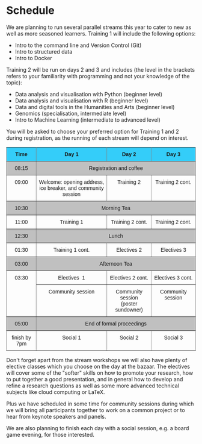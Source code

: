 # Schedule

We are planning to run several parallel streams this year to cater to new as well as more seasoned learners. 
Training 1 will include the following options:
* Intro to the command line and Version Control (Git)
* Intro to structured data
* Intro to Docker

Training 2 will be run on days 2 and 3 and includes (the level in the brackets refers to your familiarity with programming and not your knowledge of the topic):

* Data analysis and visualisation with Python (beginner level)
* Data analysis and visualisation with R (beginner level)
* Data and digital tools in the Humanities and Arts (beginner level)
* Genomics (specialisation, intermediate level)
* Intro to Machine Learning (intermediate to advanced level)


You will be asked to choose your preferred option for Training 1 and 2 during registration, as the running of each stream will depend on interest.

<style type="text/css">
.tg  {border-collapse:collapse;border-spacing:0; width: 100%;}
.tg td{font-family:Arial, sans-serif;font-size:14px;padding:10px 5px;border-style:solid;border-width:1px;overflow:hidden;word-break:normal;border-color:black;}
.tg th{font-family:Arial, sans-serif;font-size:14px;font-weight:normal;padding:10px 5px;border-style:solid;border-width:1px;overflow:hidden;word-break:normal;border-color:black;}
.tg .tg-34fe{background-color:#c0c0c0;border-color:inherit;text-align:center;vertical-align:top}
.tg .tg-lvop{font-weight:bold;background-color:#34cdf9;border-color:inherit;text-align:center;vertical-align:top}
.tg .tg-c3ow{border-color:inherit;text-align:center;vertical-align:top}
</style>
<table class="tg">
  <tr>
    <th class="tg-lvop">Time</th>
    <th class="tg-lvop">Day 1</th>
    <th class="tg-lvop">Day 2</th>
    <th class="tg-lvop">Day 3</th>
  </tr>
  <tr>
    <td class="tg-34fe">08:15</td>
    <td class="tg-34fe" colspan="3">Registration and coffee</td>
  </tr>
  <tr>
    <td class="tg-c3ow">09:00</td>
    <td class="tg-c3ow">Welcome: opening address, <br/>
     ice breaker, and community session</td>
    <td class="tg-c3ow">Training 2</td>
    <td class="tg-c3ow">Training 2 cont.</td>
  </tr>
  <tr>
    <td class="tg-34fe">10:30</td>
    <td class="tg-34fe" colspan="3">Morning Tea</td>
  </tr>
  <tr>
    <td class="tg-c3ow">11:00</td>
    <td class="tg-c3ow">Training 1</td>
    <td class="tg-c3ow">Training 2 cont.</td>
    <td class="tg-c3ow">Training 2 cont.</td>
  </tr>
  <tr>
    <td class="tg-34fe">12:30</td>
    <td class="tg-34fe" colspan="3">Lunch</td>
  </tr>
  <tr>
    <td class="tg-c3ow">01:30</td>
    <td class="tg-c3ow">Training 1 cont.</td>
    <td class="tg-c3ow">Electives 2</td>
    <td class="tg-c3ow">Electives 3</td>
  </tr>
  <tr>
    <td class="tg-34fe">03:00</td>
    <td class="tg-34fe" colspan="3">Afternoon Tea</td>
  </tr>
  <tr>
    <td class="tg-c3ow" rowspan="2">03:30</td>
    <td class="tg-c3ow">Electives&nbsp;&nbsp;1</td>
    <td class="tg-c3ow">Electives 2 cont.</td>
    <td class="tg-c3ow">Electives 3 cont.</td>
  </tr>
  <tr>
    <td class="tg-c3ow">Community session</td>
    <td class="tg-c3ow">Community session <br/>
    (poster sundowner)</td>
    <td class="tg-c3ow">Community session</td>
  </tr>
  <tr>
    <td class="tg-34fe">05:00</td>
    <td class="tg-34fe" colspan="3">End of formal proceedings</td>
  </tr>
  <tr>
    <td class="tg-c3ow">finish by 7pm</td>
    <td class="tg-c3ow">Social 1</td>
    <td class="tg-c3ow">Social 2</td>
    <td class="tg-c3ow">Social 3</td>
  </tr>
</table>


Don't forget apart from the stream workshops we will also have plenty of elective classes which you choose on the day at the bazaar. The electives will cover some of the "softer" skills on how to promote your research, how to put together a good presentation, and in general how to develop and refine a research questions as well as some more advanced technical subjects like cloud computing or LaTeX.

Plus we have scheduled in some time for community sessions during which we will bring all participants together to work on a common project or to hear from keynote speakers and panels.

We are also planning to finish each day with a social session, e.g. a board game evening, for those interested. 


